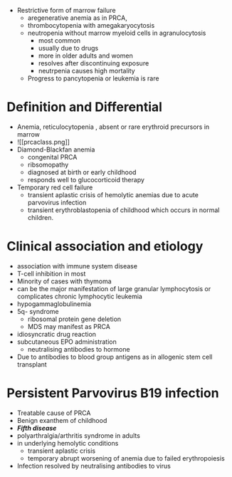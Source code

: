 * Restrictive form of marrow failure 
	* aregenerative anemia as in PRCA,
	* thrombocytopenia with amegakaryocytosis 
	* neutropenia without marrow myeloid cells in agranulocytosis
		* most common 
		* usually due to drugs 
		* more in older adults and women 
		* resolves after discontinuing exposure 
		* neutrpenia causes high mortality 
	* Progress to pancytopenia or leukemia is rare 

# Definition and Differential 
* Anemia, reticulocytopenia , absent or rare erythroid precursors in marrow 
* ![[prcaclass.png]]
* Diamond-Blackfan anemia
	* congenital PRCA 
	* ribsomopathy 
	* diagnosed at birth or early childhood 
	* responds well to glucocorticoid therapy 
* Temporary red cell failure
	* transient aplastic crisis of hemolytic anemias due to acute parvovirus infection 
	* transient erythroblastopenia of childhood which occurs in normal children.
# Clinical association and etiology 
* association with immune system disease 
* T-cell inhibition in most 
* Minority of cases with thymoma 
* can be the major manifestation of large granular lymphocytosis or complicates chronic lymphocytic leukemia 
* hypogammaglobulinemia
* 5q- syndrome 
	* ribosomal protein gene deletion
	* MDS may manifest as PRCA 
* idiosyncratic drug reaction 
* subcutaneous EPO administration 
	* neutralising antibodies to hormone 
* Due to antibodies to blood group antigens as in allogenic stem cell transplant 

# Persistent Parvovirus B19 infection 
* Treatable cause of PRCA 
* Benign exanthem of childhood 
* ***Fifth disease***
* polyarthralgia/arthritis syndrome in adults 
* in underlying hemolytic conditions 
	* transient aplastic crisis 
	* temporary abrupt worsening of anemia due to failed erythropoiesis 
* Infection resolved by neutralising antibodies to virus 